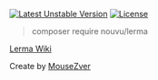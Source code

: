 [![Latest Unstable Version](https://poser.pugx.org/nouvu/lerma/v/stable)](https://packagist.org/packages/aero/lerma) [![License](https://poser.pugx.org/nouvu/lerma/license)](//packagist.org/packages/nouvu/lerma)

> composer require nouvu/lerma

[Lerma Wiki](//github.com/MouseZver/Lerma/wiki)

Create by [MouseZver](//php.ru/forum/members/40235)
